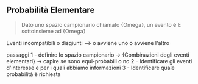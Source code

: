 ## Probabilità Elementare 
 > Dato uno spazio campionario chiamato {Omega}, un evento è E sottoinsieme ad {Omega}

Eventi incompatibili o disgiunti --> o avviene uno o avviene l'altro


passaggi
1 - definire lo spazio campionario -> {Combinazioni degli eventi elementari} -> capire se sono equi-probabili o no
2 - Identificare gli eventi d'interesse e per i quali abbiamo informazioni
3 - Identificare quale probabilità è richiesta